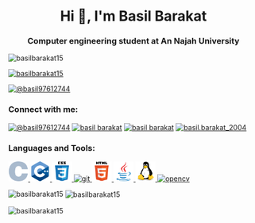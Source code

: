 <h1 align="center">Hi 👋, I'm Basil Barakat</h1>
<h3 align="center">Computer engineering student at An Najah University</h3>

<p align="left"> <img src="https://komarev.com/ghpvc/?username=basilbarakat15&label=Profile%20views&color=0e75b6&style=flat" alt="basilbarakat15" /> </p>

<p align="left"> <a href="https://github.com/ryo-ma/github-profile-trophy"><img src="https://github-profile-trophy.vercel.app/?username=basilbarakat15" alt="basilbarakat15" /></a> </p>

<p align="left"> <a href="https://twitter.com/@basil97612744" target="blank"><img src="https://img.shields.io/twitter/follow/@basil97612744?logo=twitter&style=for-the-badge" alt="@basil97612744" /></a> </p>

<h3 align="left">Connect with me:</h3>
<p align="left">
<a href="https://twitter.com/@basil97612744" target="blank"><img align="center" src="https://raw.githubusercontent.com/rahuldkjain/github-profile-readme-generator/master/src/images/icons/Social/twitter.svg" alt="@basil97612744" height="30" width="40" /></a>
<a href="https://linkedin.com/in/basil barakat" target="blank"><img align="center" src="https://raw.githubusercontent.com/rahuldkjain/github-profile-readme-generator/master/src/images/icons/Social/linked-in-alt.svg" alt="basil barakat" height="30" width="40" /></a>
<a href="https://fb.com/basil barakat" target="blank"><img align="center" src="https://raw.githubusercontent.com/rahuldkjain/github-profile-readme-generator/master/src/images/icons/Social/facebook.svg" alt="basil barakat" height="30" width="40" /></a>
<a href="https://instagram.com/basil.barakat_2004" target="blank"><img align="center" src="https://raw.githubusercontent.com/rahuldkjain/github-profile-readme-generator/master/src/images/icons/Social/instagram.svg" alt="basil.barakat_2004" height="30" width="40" /></a>
</p>

<h3 align="left">Languages and Tools:</h3>
<p align="left"> <a href="https://www.cprogramming.com/" target="_blank" rel="noreferrer"> <img src="https://raw.githubusercontent.com/devicons/devicon/master/icons/c/c-original.svg" alt="c" width="40" height="40"/> </a> <a href="https://www.w3schools.com/cpp/" target="_blank" rel="noreferrer"> <img src="https://raw.githubusercontent.com/devicons/devicon/master/icons/cplusplus/cplusplus-original.svg" alt="cplusplus" width="40" height="40"/> </a> <a href="https://www.w3schools.com/css/" target="_blank" rel="noreferrer"> <img src="https://raw.githubusercontent.com/devicons/devicon/master/icons/css3/css3-original-wordmark.svg" alt="css3" width="40" height="40"/> </a> <a href="https://git-scm.com/" target="_blank" rel="noreferrer"> <img src="https://www.vectorlogo.zone/logos/git-scm/git-scm-icon.svg" alt="git" width="40" height="40"/> </a> <a href="https://www.w3.org/html/" target="_blank" rel="noreferrer"> <img src="https://raw.githubusercontent.com/devicons/devicon/master/icons/html5/html5-original-wordmark.svg" alt="html5" width="40" height="40"/> </a> <a href="https://www.java.com" target="_blank" rel="noreferrer"> <img src="https://raw.githubusercontent.com/devicons/devicon/master/icons/java/java-original.svg" alt="java" width="40" height="40"/> </a> <a href="https://www.linux.org/" target="_blank" rel="noreferrer"> <img src="https://raw.githubusercontent.com/devicons/devicon/master/icons/linux/linux-original.svg" alt="linux" width="40" height="40"/> </a> <a href="https://opencv.org/" target="_blank" rel="noreferrer"> <img src="https://www.vectorlogo.zone/logos/opencv/opencv-icon.svg" alt="opencv" width="40" height="40"/> </a> </p>

<p><img align="left" src="https://github-readme-stats.vercel.app/api/top-langs?username=basilbarakat15&show_icons=true&locale=en&layout=compact" alt="basilbarakat15" /></p>

<p>&nbsp;<img align="center" src="https://github-readme-stats.vercel.app/api?username=basilbarakat15&show_icons=true&locale=en" alt="basilbarakat15" /></p>

<p><img align="center" src="https://github-readme-streak-stats.herokuapp.com/?user=basilbarakat15&" alt="basilbarakat15" /></p>
